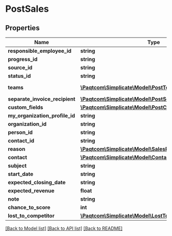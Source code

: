 # PostSales

## Properties

 Name                           | Type                                                                                      | Description   | Notes      
--------------------------------|-------------------------------------------------------------------------------------------|---------------|------------
 **responsible_employee_id**    | **string**                                                                                |               | [optional] 
 **progress_id**                | **string**                                                                                |               | [optional] 
 **source_id**                  | **string**                                                                                |               | [optional] 
 **status_id**                  | **string**                                                                                |               | [optional] 
 **teams**                      | [**\Paqtcom\Simplicate\Model\PostTeam[]**](PostTeam.md)                                       | See /hrm/team | [optional] 
 **separate_invoice_recipient** | [**\Paqtcom\Simplicate\Model\PostSeparateInvoiceRecipient**](PostSeparateInvoiceRecipient.md) |               | [optional] 
 **custom_fields**              | [**\Paqtcom\Simplicate\Model\PostCustomFieldValue[]**](PostCustomFieldValue.md)               |               | [optional] 
 **my_organization_profile_id** | **string**                                                                                |               | [optional] 
 **organization_id**            | **string**                                                                                |               | [optional] 
 **person_id**                  | **string**                                                                                |               | [optional] 
 **contact_id**                 | **string**                                                                                |               | [optional] 
 **reason**                     | [**\Paqtcom\Simplicate\Model\SalesReason**](SalesReason.md)                                   |               | [optional] 
 **contact**                    | [**\Paqtcom\Simplicate\Model\ContactPerson**](ContactPerson.md)                               |               | [optional] 
 **subject**                    | **string**                                                                                |               | [optional] 
 **start_date**                 | **string**                                                                                |               | [optional] 
 **expected_closing_date**      | **string**                                                                                |               | [optional] 
 **expected_revenue**           | **float**                                                                                 |               | [optional] 
 **note**                       | **string**                                                                                |               | [optional] 
 **chance_to_score**            | **int**                                                                                   |               | [optional] 
 **lost_to_competitor**         | [**\Paqtcom\Simplicate\Model\LostToCompetitor**](LostToCompetitor.md)                         |               | [optional] 

[[Back to Model list]](../README.md#documentation-for-models) [[Back to API list]](../README.md#documentation-for-api-endpoints) [[Back to README]](../README.md)


